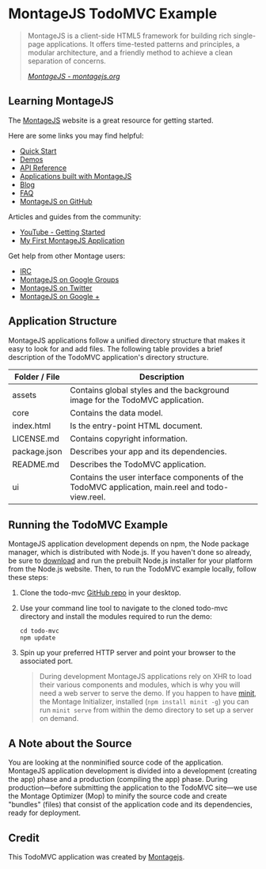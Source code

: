 # MontageJS TodoMVC Example

> MontageJS is a client-side HTML5 framework for building rich single-page applications. It offers time-tested patterns and principles, a modular architecture, and a friendly method to achieve a clean separation of concerns.
>
> _[MontageJS - montagejs.org](http://montagejs.org)_

## Learning MontageJS
The [MontageJS](http://montagejs.org) website is a great resource for getting started.

Here are some links you may find helpful:

* [Quick Start](http://montagejs.org/docs/montagejs-setup.html)
* [Demos](http://montagejs.org/docs/montagejs-examples.html)
* [API Reference](http://montagejs.org/api/)
* [Applications built with MontageJS](http://montagejs.org/apps/)
* [Blog](http://montagejs.org/blog/)
* [FAQ](http://montagejs.org/docs/faq.html)
* [MontageJS on GitHub](https://github.com/montagejs/montage)

Articles and guides from the community:

* [YouTube - Getting Started](http://www.youtube.com/watch?v=JfT1ML200JI)
* [My First MontageJS Application](http://renaun.com/blog/2013/05/my-first-montagejs-application/)

Get help from other Montage users:

* [IRC](http://webchat.freenode.net/?channels=montage)
* [MontageJS on Google Groups](https://groups.google.com/forum/?hl=en&fromgroups#!forum/montagejs)
* [MontageJS on Twitter](http://twitter.com/montagejs)
* [MontageJS on Google +](https://plus.google.com/116915300739108010954)


## Application Structure
MontageJS applications follow a unified directory structure that makes it easy to look for and add files. The following table provides a brief description of the TodoMVC application's directory structure.

Folder / File | Description |
------------ | -------------
assets | Contains global styles and the background image for the TodoMVC application.
core | Contains the data model.
index.html | Is the entry-point HTML document.
LICENSE.md | Contains copyright information.
package.json | Describes your app and its dependencies.
README.md | Describes the TodoMVC application.
ui | Contains the user interface components of the TodoMVC application, main.reel and todo-view.reel.

## Running the TodoMVC Example

MontageJS application development depends on npm, the Node package manager, which is distributed with Node.js. If you haven't done so already, be sure to [download](http://nodejs.org/download/) and run the prebuilt Node.js installer for your platform from the Node.js website. Then, to run the TodoMVC example locally, follow these steps:

1. Clone the todo-mvc [GitHub repo](https://github.com/montagejs/todo-mvc) in your desktop.
2. Use your command line tool to navigate to the cloned todo-mvc directory and install the modules required to run the demo:

   ```
   cd todo-mvc
   npm update
   ```

3. Spin up your preferred HTTP server and point your browser to the associated port.

    > During development MontageJS applications rely on XHR to load their various components and modules, which is why you will need a web server to serve the demo.
    > If you happen to have [minit](https://github.com/montagejs/minit), the Montage Initializer, installed (`npm install minit -g`) you can run `minit serve` from within the demo directory to set up a server on demand.

## A Note about the Source
You are looking at the nonminified source code of the application. MontageJS application development is divided into a development (creating the app) phase and a production (compiling the app) phase. During production—before submitting the application to the TodoMVC site—we use the Montage Optimizer (Mop) to minify the source code and create "bundles" (files) that consist of the application code and its dependencies, ready for deployment.

## Credit

This TodoMVC application was created by [Montagejs](http://montagejs.org).
